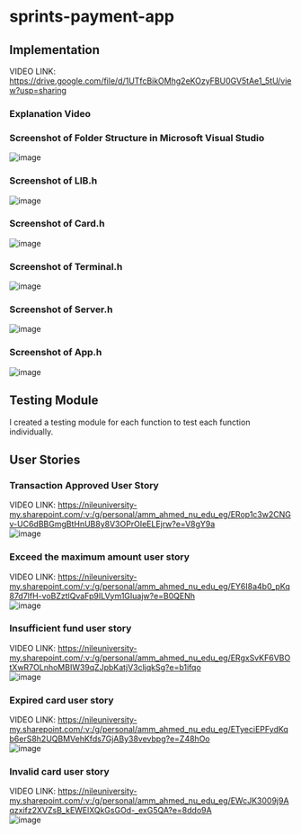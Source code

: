 # sprints-payment-app

## Implementation
VIDEO LINK: https://drive.google.com/file/d/1UTfcBikOMhg2eKOzyFBU0GV5tAe1_5tU/view?usp=sharing
### Explanation Video

### Screenshot of Folder Structure in Microsoft Visual Studio
![image](https://user-images.githubusercontent.com/39196439/190885388-17824bf1-c319-4a77-beb5-48c758d2c706.png)

### Screenshot of LIB.h
![image](https://user-images.githubusercontent.com/39196439/190885398-d8aa8970-00ee-48a8-b7b0-266d6a6ea90e.png)

### Screenshot of Card.h
![image](https://user-images.githubusercontent.com/39196439/186752224-6ac049ea-1bb6-4f22-b26d-4506d642281e.png)

### Screenshot of Terminal.h
![image](https://user-images.githubusercontent.com/39196439/186752299-b51a9afc-8cf2-4d3f-90ee-fca97983e002.png)

### Screenshot of Server.h
![image](https://user-images.githubusercontent.com/39196439/186752419-e9f9542a-bec1-468d-868e-822c589c7eab.png)

### Screenshot of App.h
![image](https://user-images.githubusercontent.com/39196439/186752457-e2ab03c5-bbb9-485c-b7c2-3786f1170593.png)

## Testing Module
I created a testing module for each function to test each function individually.

## User Stories

### Transaction Approved User Story
VIDEO LINK: https://nileuniversity-my.sharepoint.com/:v:/g/personal/amm_ahmed_nu_edu_eg/ERop1c3w2CNGv-UC6dBBGmgBtHnUB8y8V3OPrOIeELEjrw?e=V8gY9a
<br>
![image](https://user-images.githubusercontent.com/39196439/190885515-2234b8f8-a6f7-44f9-a49a-131036f68241.png)

### Exceed the maximum amount user story
VIDEO LINK: https://nileuniversity-my.sharepoint.com/:v:/g/personal/amm_ahmed_nu_edu_eg/EY6I8a4b0_pKq87d7lfH-voBZztlQvaFp9ILVym1GIuajw?e=B0QENh
<br>
![image](https://user-images.githubusercontent.com/39196439/190885754-a29f279b-1015-4345-b7c7-f7c233e8da5d.png)

### Insufficient fund user story
VIDEO LINK: https://nileuniversity-my.sharepoint.com/:v:/g/personal/amm_ahmed_nu_edu_eg/ERgxSvKF6VBOtXwR7OLnhoMBIW39qZJpbKatjV3cljqkSg?e=b1ifqo
<br>
![image](https://user-images.githubusercontent.com/39196439/190886068-6f558e7d-ae33-4081-b94b-5f9f7bc31e3b.png)

### Expired card user story
VIDEO LINK: https://nileuniversity-my.sharepoint.com/:v:/g/personal/amm_ahmed_nu_edu_eg/ETyeciEPFydKqb6erS8h2UQBMVehKfds7GjABy38vevbpg?e=Z48hOo
<br>
![image](https://user-images.githubusercontent.com/39196439/190886087-b1822981-cd9a-4f51-a1cb-15c4da526364.png)

### Invalid card user story
VIDEO LINK: https://nileuniversity-my.sharepoint.com/:v:/g/personal/amm_ahmed_nu_edu_eg/EWcJK3009j9Aqzxifz2XVZsB_kEWElXQkGsGOd-_exG5QA?e=8ddo9A
<br>
![image](https://user-images.githubusercontent.com/39196439/190886105-092bebd0-d5e7-48f6-8829-29fa0b6c2a1e.png)
